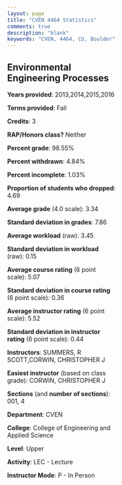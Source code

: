 ```yaml
---
layout: page
title: "CVEN 4464 Statistics"
comments: true
description: "blank"
keywords: "CVEN, 4464, CU, Boulder"
--- 
```

<head>
<script src="https://ajax.googleapis.com/ajax/libs/jquery/2.1.3/jquery.min.js"></script>
<script src="https://dl.dropboxusercontent.com/s/pc42nxpaw1ea4o9/highcharts.js?dl=0"></script>
<!-- <script src="../assets/js/highcharts.js"></script> -->
<style type="text/css">@font-face {
	font-family: "Bebas Neue";
	src: url(https://www.filehosting.org/file/details/544349/BebasNeue%20Regular.otf) format("opentype");
	}
	h1.Bebas { 
		font-family: "Bebas Neue", Verdana, Tahoma;
	}
</style>
</head>
<body>
	<div id="container" style="float: right; width: 45%; height: 88%; margin-left: 2.5%; margin-right: 2.5%;"></div>
	<script language="JavaScript">
		$(document).ready(function() {
		var chart = {type: 'column'};
		var title = {text: 'Grade Distribution'};
		var xAxis = {categories: ['A','B','C','D','F'],crosshair: true};
		var yAxis = {min: 0,title: {text: 'Percentage'}};
		var tooltip = {headerFormat: '<center><b><span style="font-size:20px">{point.key}</span></b></center>',
		               pointFormat: '<td style="padding:0"><b>{point.y:.1f}%</b></td>',
		               footerFormat: '</table>',shared: true,useHTML: true};
		var plotOptions = {column: {pointPadding: 0.0,borderWidth: 0}};  
		var credits = {enabled: false};var series= [{name: 'Percent',data: [49.0,41.0,8.0,2.0,0.0,]}];
		var json = {};
		json.chart = chart;
		json.title = title;
		json.tooltip = tooltip;
		json.xAxis = xAxis;
		json.yAxis = yAxis;  
		json.series = series;
		json.plotOptions = plotOptions;  
		json.credits = credits;
		$('#container').highcharts(json);
	});
	</script>
</body>
			   
## Environmental Engineering Processes

**Years provided**: 2013,2014,2015,2016

**Terms provided**: Fall

**Credits**: 3

**RAP/Honors class?** Neither

**Percent grade**: 98.55%

**Percent withdrawn**: 4.84%

**Percent incomplete**: 1.03%

**Proportion of students who dropped**: 4.69

**Average grade** (4.0 scale): 3.34

**Standard deviation in grades**: 7.86

**Average workload** (raw): 3.45

**Standard deviation in workload** (raw): 0.15

**Average course rating** (6 point scale): 5.07

**Standard deviation in course rating** (6 point scale): 0.36

**Average instructor rating** (6 point scale): 5.52

**Standard deviation in instructor rating** (6 point scale): 0.44

**Instructors**: SUMMERS, R SCOTT,CORWIN, CHRISTOPHER J

**Easiest instructor** (based on class grade): CORWIN, CHRISTOPHER J

**Sections** (and **number of sections**): 001, 4

**Department**: CVEN

**College**: College of Engineering and Applied Science

**Level**: Upper

**Activity**: LEC - Lecture

**Instructor Mode**: P  - In Person
